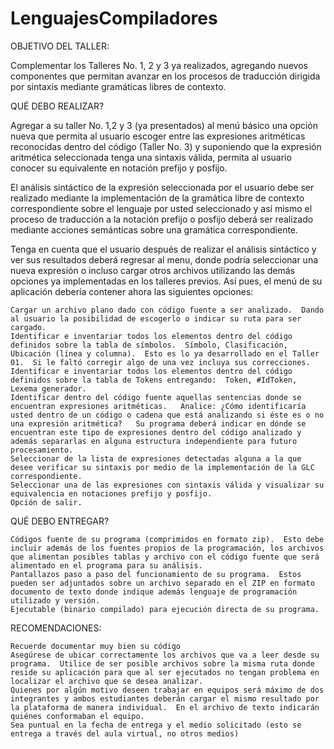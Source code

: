 # LenguajesCompiladores




OBJETIVO DEL TALLER:

Complementar los Talleres No. 1, 2 y 3 ya realizados, agregando nuevos componentes que permitan avanzar en los procesos de traducción dirigida por sintaxis mediante gramáticas libres de contexto.


QUÉ DEBO REALIZAR?

Agregar a su taller No. 1,2 y 3 (ya presentados) al menú básico una opción nueva que permita al usuario escoger entre las expresiones aritméticas reconocidas dentro del código (Taller No. 3) y suponiendo que la expresión aritmética seleccionada tenga una sintaxis válida, permita al usuario conocer su equivalente en notación prefijo y posfijo.

El análisis sintáctico de la expresión seleccionada por el usuario debe ser realizado mediante la implementación de la gramática libre de contexto correspondiente sobre el lenguaje por usted seleccionado y así mismo el proceso de traducción a la notación prefijo o posfijo deberá ser realizado mediante acciones semánticas sobre una gramática correspondiente.

Tenga en cuenta que el usuario después de realizar el análisis sintáctico y ver sus resultados deberá regresar al menu, donde podría seleccionar una nueva expresión o incluso cargar otros archivos utilizando las demás opciones ya implementadas en los talleres previos.   Así pues, el menú de su aplicación debería contener ahora las siguientes opciones:

    Cargar un archivo plano dado con código fuente a ser analizado.  Dando al usuario la posibilidad de escogerlo o indicar su ruta para ser cargado.
    Identificar e inventariar todos los elementos dentro del código definidos sobre la tabla de símbolos.  Símbolo, Clasificación, Ubicación (línea y columna).  Esto es lo ya desarrollado en el Taller 01.  Si le faltó corregir algo de una vez incluya sus correcciones.
    Identificar e inventariar todos los elementos dentro del código definidos sobre la tabla de Tokens entregando:  Token, #IdToken, Lexema generador.
    Identificar dentro del código fuente aquellas sentencias donde se encuentran expresiones aritméticas.   Analice: ¿Cómo identificaría usted dentro de un código o cadena que está analizando si éste es o no una expresión aritmética?   Su programa deberá indicar en dónde se encuentran este tipo de expresiones dentro del código analizado y además separarlas en alguna estructura independiente para futuro procesamiento.
    Seleccionar de la lista de expresiones detectadas alguna a la que desee verificar su sintaxis por medio de la implementación de la GLC correspondiente.
    Seleccionar una de las expresiones con sintaxis válida y visualizar su equivalencia en notaciones prefijo y posfijo.
    Opción de salir.


QUÉ DEBO ENTREGAR?

    Códigos fuente de su programa (comprimidos en formato zip).  Esto debe incluir además de los fuentes propios de la programación, los archivos que alimentan posibles tablas y archivo con el código fuente que será alimentado en el programa para su análisis.
    Pantallazos paso a paso del funcionamiento de su programa.  Estos pueden ser adjuntados sobre un archivo separado en el ZIP en formato documento de texto donde indique además lenguaje de programación utilizado y versión.
    Ejecutable (binario compilado) para ejecución directa de su programa.

RECOMENDACIONES:

    Recuerde documentar muy bien su código
    Asegúrese de ubicar correctamente los archivos que va a leer desde su programa.  Utilice de ser posible archivos sobre la misma ruta donde reside su aplicación para que al ser ejecutados no tengan problema en localizar el archivo que se desea analizar.
    Quienes por algún motivo deseen trabajar en equipos será máximo de dos integrantes y ambos estudiantes deberán cargar el mismo resultado por la plataforma de manera individual.  En el archivo de texto indicarán quiénes conformaban el equipo.
    Sea puntual en la fecha de entrega y el medio solicitado (esto se entrega a través del aula virtual, no otros medios)
    
